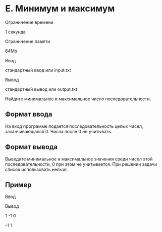 E. Минимум и максимум
=====================

Ограничение времени

1 секунда

Ограничение памяти

64Mb

Ввод

стандартный ввод или input.txt

Вывод

стандартный вывод или output.txt

Найдите минимальное и максимальное число последовательности.

Формат ввода
------------

На вход программе подается последовательность целых чисел, заканчивающаяся 0. Числа после 0 не учитывать.

Формат вывода
-------------

Выведите минимальное и максимальное значения среди чисел этой последовательности, 0 при этом не учитывается. При решении задачи список использовать нельзя.

Пример
------

Ввод

Вывод

1
-1
0

\-1 1